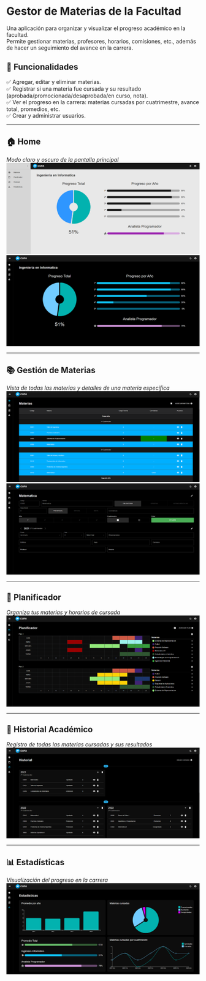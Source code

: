 # Gestor de Materias de la Facultad

Una aplicación para organizar y visualizar el progreso académico en la facultad.  
Permite gestionar materias, profesores, horarios, comisiones, etc., además de hacer un seguimiento del avance en la carrera.

## 📌 Funcionalidades
✅ Agregar, editar y eliminar materias.  
✅ Registrar si una materia fue cursada y su resultado (aprobada/promocionada/desaprobada/en curso, nota).  
✅ Ver el progreso en la carrera: materias cursadas por cuatrimestre, avance total, promedios, etc.  
✅ Crear y administrar usuarios.  

---

## 🏠 Home  
_Modo claro y oscuro de la pantalla principal_  
![Pantalla Principal - Modo Claro](front/assets/home-light.png)  
![Pantalla Principal - Modo Oscuro](front/assets/home.png)  

---

## 📚 Gestión de Materias  
_Vista de todas las materias y detalles de una materia específica_  
![Lista de Materias](front/assets/courses.png)  
![Detalle de Materia](front/assets/course.png)  

---

## 📅 Planificador  
_Organiza tus materias y horarios de cursada_  
![Planificador](front/assets/planner.png)  

---

## 📜 Historial Académico  
_Registro de todas las materias cursadas y sus resultados_  
![Historial Académico](front/assets/history.png)  

---

## 📊 Estadísticas  
_Visualización del progreso en la carrera_  
![Estadísticas](front/assets/statistics.png)  
